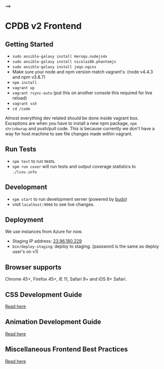 ==>

# CPDB v2 Frontend

## Getting Started

- `sudo ansible-galaxy install Heroqu.nodejs4x`
- `sudo ansible-galaxy install nicolai86.phantomjs`
- `sudo ansible-galaxy install jeqo.nginx`
- Make sure your node and npm version match vagrant's: (node v4.4.3 and npm v3.8.7)
- `npm install`
- `vagrant up`
- `vagrant rsync-auto` (put this on another console this required for live reload)
- `vagrant ssh`
- `cd /code`

Almost everything dev related should be done inside vagrant box. Exceptions are when you have to install a new npm package, `npm shrinkwrap` and push/pull code. This is because currently we don't have a way for host machine to see file changes made within vagrant.

## Run Tests

- `npm test` to run tests.
- `npm run cover` will run tests and output coverage statistics to `./lcov.info`

## Development

- `npm start` to run development server (powered by [budo](https://github.com/mattdesl/budo))
- visit `localhost:9966` to see live changes.

## Deployment

We use instances from Azure for now.

- Staging IP address: [23.96.180.229](http://23.96.180.229)
- `bin/deploy-staging`: deploy to staging. (password is the same as deploy user's on v1)

## Browser supports

Chrome 45+, Firefox 45+, IE 11, Safari 9+ and iOS 8+ Safari.

## CSS Development Guide

[Read here](docs/css-development-guide.md)

## Animation Development Guide

[Read here](docs/animation-development-guide.md)

## Miscellaneous Frontend Best Practices

[Read here](docs/miscellaneous-frontend-best-practices.md)
